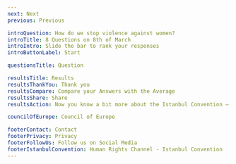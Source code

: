 ```yaml
---
next: Next
previous: Previous

introQuestion: How do we stop violence against women?
introTitle: 8 Questions on 8th of March
introIntro: Slide the bar to rank your responses
introButtonLabel: Start

questionsTitle: Question

resultsTitle: Results
resultsThankYou: Thank you
resultsCompare: Compare your Answers with the Average
resultsShare: Share
resultsAction: Now you know a bit more about the Istanbul Convention – what can you do?

councilOfEurope: Council of Europe

footerContact: Contact
footerPrivacy: Privacy
footerFollowUs: Follow us on Social Media
footerIstanbulConvention: Human Rights Channel - Istanbul Convention
---
```

